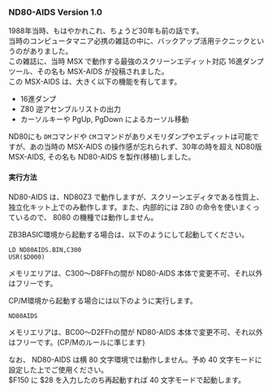 ### ND80-AIDS Version 1.0

1988年当時、もはやかれこれ、ちょうど30年も前の話です。  
当時のコンピュータマニア必携の雑誌の中に、バックアップ活用テクニックというのがありました。  
この雑誌に、当時 MSX で動作する最強のスクリーンエディット対応 16進ダンプツール、その名も MSX-AIDS が投稿されました。  
この MSX-AIDS は、大きく以下の機能を有してます。  
* 16進ダンプ
* Z80 逆アセンブルリストの出力
* カーソルキーや PgUp, PgDown によるカーソル移動

ND80にも `DM`コマンドや `CM`コマンドがありメモリダンプやエディットは可能ですが、あの当時の MSX-AIDS の操作感が忘れられず、30年の時を超え ND80版 MSX-AIDS, その名も ND80-AIDS を製作(移植)しました。

#### 実行方法

ND80-AIDS は、ND80Z3 で動作しますが、スクリーンエディタである性質上、独立化キット上でのみ動作します。また、内部的には Z80 の命令を使いまくっているので、 8080 の機種では動作しません。  

ZB3BASIC環境から起動する場合は、以下のようにして起動してください。  

```
LD ND80AIDS.BIN,C300
USR($D000)
```

メモリエリアは、C300～D8FFhの間が ND80-AIDS 本体で変更不可、それ以外はフリーです。  

CP/M環境から起動する場合には以下のように実行します。  

```
ND80AIDS
```

メモリエリアは、BC00～D2FFhの間が ND80-AIDS 本体で変更不可、それ以外はフリーです。(CP/Mのルールに準じます)  

なお、 ND80-AIDS は横 80 文字環境では動作しません。予め 40 文字モードに設定した上でご使用ください。  
$F150 に $28 を入力したのち再起動すれば 40 文字モードで起動します。
